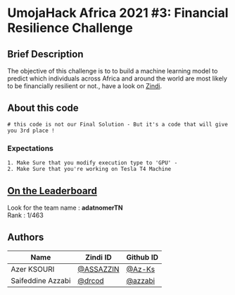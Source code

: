 # UmojaHack Africa 2021 #3: Financial Resilience Challenge

## Brief Description

The objective of this challenge is to to build a machine learning model to predict which individuals across Africa and around the world are most likely to be financially resilient or not., have a look on [Zindi](https://zindi.africa/hackathons/umojahack-africa-2021-3-financial-health-challenge-beginner). 

## About this code

```
# this code is not our Final Solution - But it's a code that will give you 3rd place !
```


### Expectations
```
1. Make Sure that you modify execution type to 'GPU' -
2. Make Sure that you're working on Tesla T4 Machine
```  

## [On the Leaderboard](https://zindi.africa/hackathons/umojahack-africa-2021-3-financial-health-challenge-beginner/leaderboard)

Look for the team name : **adatnomerTN** <br>
Rank : 1/463   
## Authors

<div align='center'>

| Name           |                     Zindi ID                     |                  Github ID               |
|----------------|--------------------------------------------------|------------------------------------------|
|Azer KSOURI |[@ASSAZZIN](https://zindi.africa/users/ASSAZZIN)      |[@Az-Ks](https://github.com/Az-Ks)        |
|Saifeddine Azzabi     |[@drcod](https://zindi.africa/users/azzabinho001)  |[@azzabi]()|


</div>
